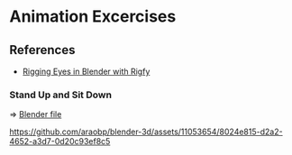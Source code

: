 # Animation Excercises

## References

- [Rigging Eyes in Blender with Rigfy](https://youtu.be/RsOu0CfmJpE)

### Stand Up and Sit Down

=> [Blender file](./woman_in_sweater.blend)

https://github.com/araobp/blender-3d/assets/11053654/8024e815-d2a2-4652-a3d7-0d20c93ef8c5

